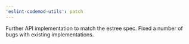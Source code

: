 ```yaml
---
'eslint-codemod-utils': patch
---
```


Further API implementation to match the estree spec. Fixed a number of bugs with existing implementations.
